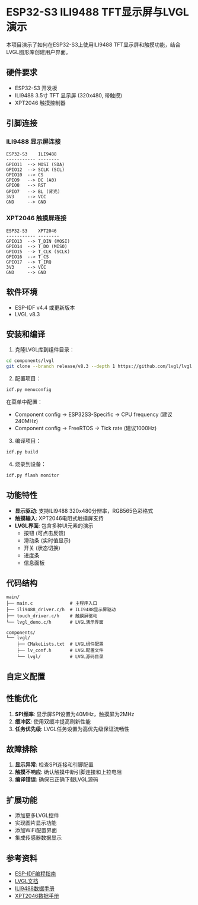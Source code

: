 # ESP32-S3 ILI9488 TFT显示屏与LVGL演示

本项目演示了如何在ESP32-S3上使用ILI9488 TFT显示屏和触摸功能，结合LVGL图形库创建用户界面。

## 硬件要求

- ESP32-S3 开发板
- ILI9488 3.5寸 TFT 显示屏 (320x480, 带触摸)
- XPT2046 触摸控制器

## 引脚连接

### ILI9488 显示屏连接

```
ESP32-S3    ILI9488
----------- --------
GPIO11  --> MOSI (SDA)
GPIO12  --> SCLK (SCL)
GPIO10  --> CS
GPIO9   --> DC (A0)
GPIO8   --> RST
GPIO7   --> BL (背光)
3V3     --> VCC
GND     --> GND
```

### XPT2046 触摸屏连接

```
ESP32-S3    XPT2046
----------- --------
GPIO13  --> T_DIN (MOSI)
GPIO14  --> T_DO (MISO)
GPIO15  --> T_CLK (SCLK)
GPIO16  --> T_CS
GPIO17  --> T_IRQ
3V3     --> VCC
GND     --> GND
```

## 软件环境

- ESP-IDF v4.4 或更新版本
- LVGL v8.3

## 安装和编译

1. 克隆LVGL库到组件目录：

```bash
cd components/lvgl
git clone --branch release/v8.3 --depth 1 https://github.com/lvgl/lvgl.git
```

2. 配置项目：

```bash
idf.py menuconfig
```

在菜单中配置：

- Component config -> ESP32S3-Specific -> CPU frequency (建议240MHz)
- Component config -> FreeRTOS -> Tick rate (建议1000Hz)

3. 编译项目：

```bash
idf.py build
```

4. 烧录到设备：

```bash
idf.py flash monitor
```

## 功能特性

- **显示驱动**: 支持ILI9488 320x480分辨率，RGB565色彩格式
- **触摸输入**: XPT2046电阻式触摸屏支持
- **LVGL界面**: 包含多种UI元素的演示
  - 按钮 (可点击反馈)
  - 滑动条 (实时值显示)
  - 开关 (状态切换)
  - 进度条
  - 信息面板

## 代码结构

```
main/
├── main.c              # 主程序入口
├── ili9488_driver.c/h  # ILI9488显示屏驱动
├── touch_driver.c/h    # 触摸屏驱动
└── lvgl_demo.c/h       # LVGL演示界面

components/
└── lvgl/
    ├── CMakeLists.txt  # LVGL组件配置
    ├── lv_conf.h       # LVGL配置文件
    └── lvgl/           # LVGL源码目录
```

## 自定义配置

## 性能优化

1. **SPI频率**: 显示屏SPI设置为40MHz，触摸屏为2MHz
2. **缓冲区**: 使用双缓冲提高刷新性能
3. **任务优先级**: LVGL任务设置为高优先级保证流畅性

## 故障排除

1. **显示异常**: 检查SPI连接和引脚配置
2. **触摸不响应**: 确认触摸中断引脚连接和上拉电阻
3. **编译错误**: 确保已正确下载LVGL源码

## 扩展功能

- 添加更多LVGL控件
- 实现图片显示功能
- 添加WiFi配置界面
- 集成传感器数据显示

## 参考资料

- [ESP-IDF编程指南](https://docs.espressif.com/projects/esp-idf/)
- [LVGL文档](https://docs.lvgl.io/)
- [ILI9488数据手册](https://www.displayfuture.com/Display/datasheet/controller/ILI9488.pdf)
- [XPT2046数据手册](https://www.ti.com/lit/ds/symlink/xpt2046.pdf)
